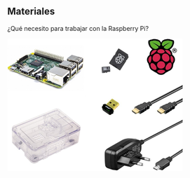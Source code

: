 ## Materiales

¿Qué necesito para trabajar con la Raspberry Pi?

![Materiales para trabajar con Raspberry Pi](./images/product_thumb_reducido_400.png)



